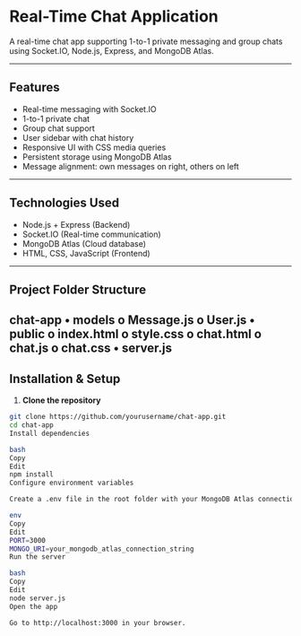 # Real-Time Chat Application

A real-time chat app supporting 1-to-1 private messaging and group chats using Socket.IO, Node.js, Express, and MongoDB Atlas.

---

## Features

- Real-time messaging with Socket.IO  
- 1-to-1 private chat  
- Group chat support  
- User sidebar with chat history  
- Responsive UI with CSS media queries  
- Persistent storage using MongoDB Atlas  
- Message alignment: own messages on right, others on left  

---

## Technologies Used

- Node.js + Express (Backend)  
- Socket.IO (Real-time communication)  
- MongoDB Atlas (Cloud database)  
- HTML, CSS, JavaScript (Frontend)  

---

## Project Folder Structure
chat-app
• models
   o Message.js
   o User.js
• public
   o index.html
   o style.css
   o chat.html
   o chat.js
   o chat.css
• server.js
---

## Installation & Setup

1. **Clone the repository**

```bash
git clone https://github.com/yourusername/chat-app.git
cd chat-app
Install dependencies

bash
Copy
Edit
npm install
Configure environment variables

Create a .env file in the root folder with your MongoDB Atlas connection string:

env
Copy
Edit
PORT=3000
MONGO_URI=your_mongodb_atlas_connection_string
Run the server

bash
Copy
Edit
node server.js
Open the app

Go to http://localhost:3000 in your browser.

